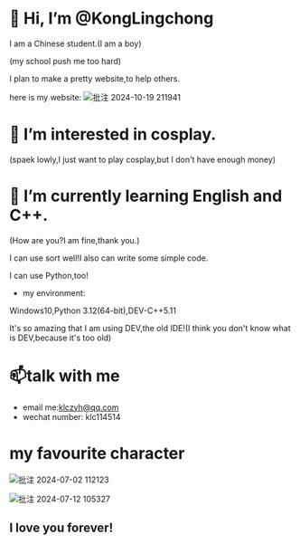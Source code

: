 # 👋 Hi, I’m @KongLingchong
I am a Chinese student.(I am a boy)

(my school push me too hard)

I plan to make a pretty website,to help others.

here is my website:
![批注 2024-10-19 211941](https://github.com/user-attachments/assets/84f067b5-cee1-4add-853e-2de038a981e6)

# 👀 I’m interested in cosplay.

(spaek lowly,I just want to play cosplay,but I don't have enough money)
# 🌱 I’m currently learning English and C++.

(How are you?I am fine,thank you.)

I can use sort well!I also can write some simple code.

I can use Python,too!

- my environment:

Windows10,Python 3.12(64-bit),DEV-C++5.11

It's so amazing that I am using DEV,the old IDE!(I think you don't know what is DEV,because it's too old)

# 📫talk with me
- email me:klczyh@qq.com
- wechat number: klc114514

# my favourite character
![批注 2024-07-02 112123](https://github.com/user-attachments/assets/fa72220a-ecee-4f8a-b216-e9841f855220)

![批注 2024-07-12 105327](https://github.com/user-attachments/assets/af85faf0-4ac6-4161-9f0d-0d99947151e7)
## I love you forever!
<!---
KongLingchong/KongLingchong is a ✨ special ✨ repository because its `README.md` (this file) appears on your GitHub profile.
You can click the Preview link to take a look at your changes.
--->
